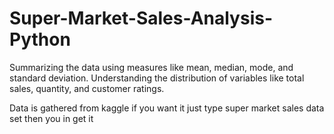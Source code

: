 # Super-Market-Sales-Analysis-Python
Summarizing the data using measures like mean, median, mode, and standard deviation. Understanding the  distribution of variables like total sales, quantity, and customer ratings.

Data is gathered from kaggle if you want it just type super market sales data set then you in get it
